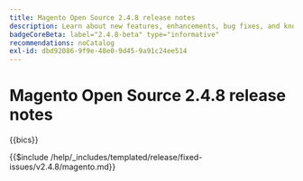 ```yaml
---
title: Magento Open Source 2.4.8 release notes
description: Learn about new features, enhancements, bug fixes, and known issues in the 2.4.8 Magento Open Source release.
badgeCoreBeta: label="2.4.8-beta" type="informative"
recommendations: noCatalog
exl-id: dbd92086-9f9e-48e0-9d45-9a91c24ee514
---
```

# Magento Open Source 2.4.8 release notes

{{bics}}

{{$include /help/_includes/templated/release/fixed-issues/v2.4.8/magento.md}}
